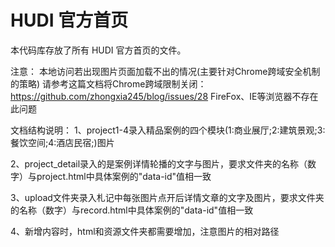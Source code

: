 # HUDI 官方首页

本代码库存放了所有 HUDI 官方首页的文件。

注意：
本地访问若出现图片页面加载不出的情况(主要针对Chrome跨域安全机制的策略)
请参考这篇文档将Chrome跨域限制关闭：https://github.com/zhongxia245/blog/issues/28
FireFox、IE等浏览器不存在此问题

文档结构说明：
1、project1-4录入精品案例的四个模块(1:商业展厅;2:建筑景观;3:餐饮空间;4:酒店民宿;)图片

2、project_detail录入的是案例详情轮播的文字与图片，要求文件夹的名称（数字）与project.html中具体案例的"data-id"值相一致

3、upload文件夹录入札记中每张图片点开后详情文章的文字及图片，要求文件夹的名称（数字）与record.html中具体案例的"data-id"值相一致

4、新增内容时，html和资源文件夹都需要增加，注意图片的相对路径